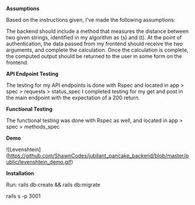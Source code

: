 **Assumptions**

Based on the instructions given, I've made the following assumptions:

The backend should include a method that measures the distance between two given strings, identified in my algorithm as (s) and (t). At the point of authentication, the data passed from my frontend should receive the two arguments, and complete the calculation. Once the calculation is complete, the computed output should be returned to the user in some form on the frontend.


**API Endpoint Testing**

The testing for my API endpoints is done with Rspec and located in app > spec > requests > status_spec
I completed testing for my get and post in the main endpoint with the expectation of a 200 return.


**Functional Testing**

The functional testing was done with Rspec as well, and located in app > spec > methods_spec

**Demo**

![Levenshtein] (https://github.com/ShawnCodes/jubilant_pancake_backend/blob/master/public/levenshtein_demo.gif)

**Installation**

Run: rails db:create && rails db:migrate


rails s -p 3001
